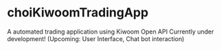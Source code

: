 # choiKiwoomTradingApp
A automated trading application using Kiwoom Open API 
Currently under development!
(Upcoming: User Interface, Chat bot interaction) 
